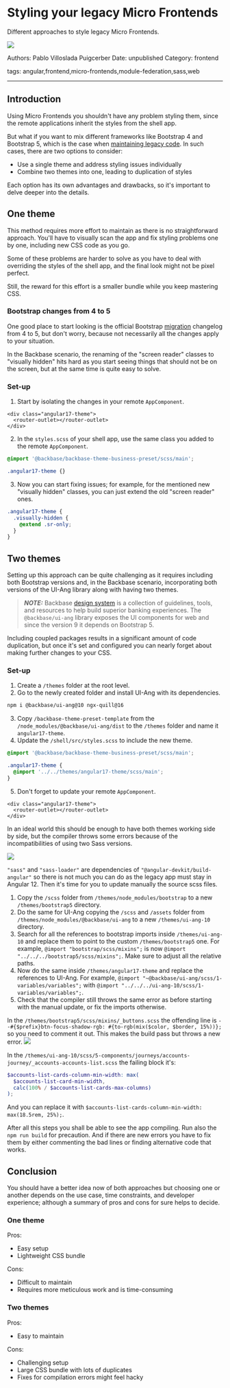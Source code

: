 # Styling your legacy Micro Frontends

Different approaches to style legacy Micro Frontends.

![](assets/banner.png)

Authors: Pablo Villoslada Puigcerber
Date: unpublished
Category: frontend

tags: angular,frontend,micro-frontends,module-federation,sass,web

---

## Introduction

Using Micro Frontends you shouldn't have any problem styling them, since the remote applications inherit the styles from the shell app.

But what if you want to mix different frameworks like Bootstrap 4 and Bootstrap 5, which is the case when [maintaining legacy code](2024/05/15/maintaining-legacy-code-with-micro-frontends). In such cases, there are two options to consider:
* Use a single theme and address styling issues individually
* Combine two themes into one, leading to duplication of styles

Each option has its own advantages and drawbacks, so it's important to delve deeper into the details.

## One theme

This method requires more effort to maintain as there is no straightforward approach. You'll have to visually scan the app and fix styling problems one by one, including new CSS code as you go.

Some of these problems are harder to solve as you have to deal with overriding the styles of the shell app, and the final look might not be pixel perfect.

Still, the reward for this effort is a smaller bundle while you keep mastering CSS.

### Bootstrap changes from 4 to 5

One good place to start looking is the official Bootstrap [migration](https://getbootstrap.com/docs/5.0/migration/) changelog from 4 to 5, but don't worry, because not necessarily all the changes apply to your situation.

In the Backbase scenario, the renaming of the "screen reader" classes to "visually hidden" hits hard as you start seeing things that should not be on the screen, but at the same time is quite easy to solve.

### Set-up

1. Start by isolating the changes in your remote `AppComponent`.
```markup
<div class="angular17-theme">
  <router-outlet></router-outlet>
</div>
```

2. In the `styles.scss` of your shell app, use the same class you added to the remote `AppComponent`.

```scss
@import '@backbase/backbase-theme-business-preset/scss/main';

.angular17-theme {}
```

3. Now you can start fixing issues; for example, for the mentioned new "visually hidden" classes, you can just extend the old "screen reader" ones.
```scss
.angular17-theme {
  .visually-hidden {
    @extend .sr-only;
  }
}
```

## Two themes

Setting up this approach can be quite challenging as it requires including both Bootstrap versions and, in the Backbase scenario, incorporating both versions of the UI-Ang library along with having two themes.

> **_NOTE:_**   Backbase [design system](https://designsystem.backbase.com/) is a collection of guidelines, tools, and resources to help build superior banking experiences. The `@backbase/ui-ang` library exposes the UI components for web and since the version 9 it depends on Bootstrap 5.

Including coupled packages results in a significant amount of code duplication, but once it's set and configured you can nearly forget about making further changes to your CSS.

### Set-up

1. Create a `/themes` folder at the root level.
2. Go to the newly created folder and install UI-Ang with its dependencies.
```bash
npm i @backbase/ui-ang@10 ngx-quill@16
```
3. Copy `/backbase-theme-preset-template` from the `/node_modules/@backbase/ui-ang/dist` to the `/themes` folder and name it `angular17-theme`.
4. Update the `/shell/src/styles.scss` to include the new theme.
```scss
@import '@backbase/backbase-theme-business-preset/scss/main';

.angular17-theme {
  @import '../../themes/angular17-theme/scss/main';
}
```
5. Don't forget to update your remote `AppComponent`.
```markup
<div class="angular17-theme">
  <router-outlet></router-outlet>
</div>
```

In an ideal world this should be enough to have both themes working side by side, but the compiler throws some errors because of the incompatibilities of using two Sass versions.

![](assets/sass_error_bootstrap_buttons.jpg)

`"sass"` and `"sass-loader"` are dependencies of `"@angular-devkit/build-angular"` so there is not much you can do as the legacy app must stay in Angular 12. Then it's time for you to update manually the source scss files.

1. Copy the `/scss` folder from `/themes/node_modules/bootstrap` to a new `/themes/bootstrap5` directory.
2. Do the same for UI-Ang copying the `/scss` and `/assets` folder from `/themes/node_modules/@backbase/ui-ang` to a new `/themes/ui-ang-10` directory.
3. Search for all the references to bootstrap imports inside `/themes/ui-ang-10` and replace them to point to the custom `/themes/bootstrap5` one. For example, `@import "bootstrap/scss/mixins";` is now `@import "../../../bootstrap5/scss/mixins";`. Make sure to adjust all the relative paths.
4. Now do the same inside `/themes/angular17-theme` and replace the references to UI-Ang. For example, `@import "~@backbase/ui-ang/scss/1-variables/variables";` with `@import "../../../ui-ang-10/scss/1-variables/variables";`.
5. Check that the compiler still throws the same error as before starting with the manual update, or fix the imports otherwise.

In the `/themes/bootstrap5/scss/mixins/_buttons.scss` the offending line is `--#{$prefix}btn-focus-shadow-rgb: #{to-rgb(mix($color, $border, 15%))};` so you need to comment it out. This makes the build pass but throws a new error.
![](assets/sass_error_accounts_list.jpg)

In the `/themes/ui-ang-10/scss/5-components/journeys/accounts-journey/_accounts-accounts-list.scss` the failing block it's:
```scss
$accounts-list-cards-column-min-width: max(
  $accounts-list-card-min-width,
  calc(100% / $accounts-list-cards-max-columns)
);
```
And you can replace it with `$accounts-list-cards-column-min-width: max(18.5rem, 25%);`.

After all this steps you shall be able to see the app compiling. Run also the `npm run build` for precaution. And if there are new errors you have to fix them by either commenting the bad lines or finding alternative code that works.

## Conclusion

You should have a better idea now of both approaches but choosing one or another depends on the use case, time constraints, and developer experience; although a summary of pros and cons for sure helps to decide.

### One theme

Pros:
* Easy setup
* Lightweight CSS bundle

Cons:
* Difficult to maintain
* Requires more meticulous work and is time-consuming

### Two themes

Pros:
* Easy to maintain

Cons:
* Challenging setup
* Large CSS bundle with lots of duplicates
* Fixes for compilation errors might feel hacky

